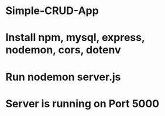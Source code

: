 # Simple-CRUD-App
# Install npm, mysql, express, nodemon, cors, dotenv
# Run nodemon server.js
# Server is running on Port 5000

